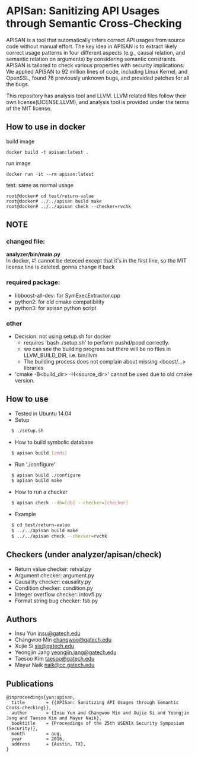 # APISan: Sanitizing API Usages through Semantic Cross-Checking

APISAN is a tool that automatically infers correct API usages from source code without manual effort. The key idea in APISAN is to extract likely correct usage patterns in four different aspects (e.g., causal relation, and semantic relation on arguments) by considering semantic constraints. APISAN is tailored to check various properties with security implications. We applied APISAN to 92 million lines of code, including Linux Kernel, and OpenSSL, found 76 previously unknown bugs, and provided patches for all the bugs.

This repository has analysis tool and LLVM. LLVM related files follow their own license(LICENSE.LLVM), and analysis tool is provided under the terms of the MIT license.

## How to use in docker
build image
```
docker build -t apisan:latest .
```

run image
```
docker run -it --rm apisan:latest
```

test: same as normal usage
```
root@docker# cd test/return-value
root@docker# ../../apisan build make
root@docker# ../../apisan check --checker=rvchk
```

## NOTE
### changed file:
**analyzer/bin/main.py**  
In docker, #! cannot be deteced except that it's in the first line, so the MIT license line is deleted.
gonna change it back

### required package:
- libboost-all-dev: for SymExecExtractor.cpp  
- python2: for old cmake compatibility  
- python3: for apisan python script  

### other
- Decision: not using setup.sh for docker  
  - requires 'bash ./setup.sh' to perform pushd/popd correctly.
  - we can see the building progress but there will be no files in LLVM_BUILD_DIR, i.e. bin/llvm
  - The building process does not complain about missing <boost/...> libraries
- 'cmake -B<build_dir> -H<source_dir>' cannot be used due to old cmake version.

## How to use
- Tested in Ubuntu 14.04
- Setup
```sh
  $ ./setup.sh
```
- How to build symbolic database
```sh
  $ apisan build [cmds]
```
- Run './configure'
```sh
  $ apisan build ./configure
  $ apisan build make
```
- How to run a checker
```sh
  $ apisan check --db=[db] --checker=[checker]
```
- Example
```sh
  $ cd test/return-value
  $ ../../apisan build make
  $ ../../apisan check --checker=rvchk
```

## Checkers (under analyzer/apisan/check)
- Return value checker: retval.py
- Argument checker: argument.py
- Causality checker: causality.py
- Condition checker: condition.py
- Integer overflow checker: intovfl.py
- Format string bug checker: fsb.py

## Authors
- Insu Yun <insu@gatech.edu>
- Changwoo Min <changwoo@gatech.edu>
- Xujie Si <six@gatech.edu>
- Yeongjin Jang <yeongjin.jang@gatech.edu> 
- Taesoo Kim <taesoo@gatech.edu>
- Mayur Naik <naik@cc.gatech.edu>

## Publications
```
@inproceedings{yun:apisan,
  title        = {{APISan: Sanitizing API Usages through Semantic Cross-checking}},
  author       = {Insu Yun and Changwoo Min and Xujie Si and Yeongjin Jang and Taesoo Kim and Mayur Naik},
  booktitle    = {Proceedings of the 25th USENIX Security Symposium (Security)},
  month        = aug,
  year         = 2016,
  address      = {Austin, TX},
}
```
